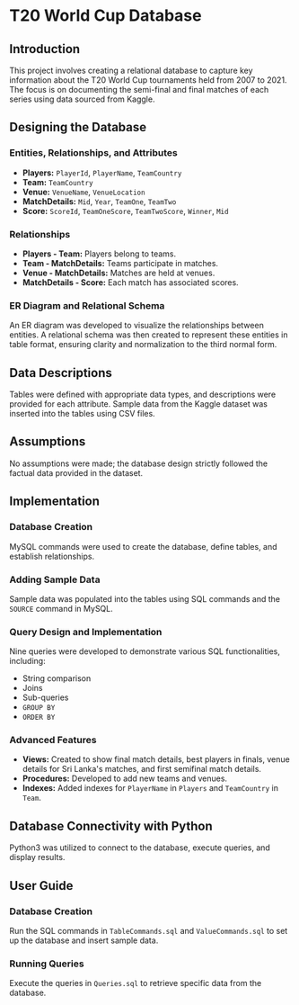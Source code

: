 # T20 World Cup Database

## Introduction

This project involves creating a relational database to capture key information about the T20 World Cup tournaments held from 2007 to 2021. The focus is on documenting the semi-final and final matches of each series using data sourced from Kaggle.

## Designing the Database

### Entities, Relationships, and Attributes

- **Players:** `PlayerId`, `PlayerName`, `TeamCountry`
- **Team:** `TeamCountry`
- **Venue:** `VenueName`, `VenueLocation`
- **MatchDetails:** `Mid`, `Year`, `TeamOne`, `TeamTwo`
- **Score:** `ScoreId`, `TeamOneScore`, `TeamTwoScore`, `Winner`, `Mid`

### Relationships

- **Players - Team:** Players belong to teams.
- **Team - MatchDetails:** Teams participate in matches.
- **Venue - MatchDetails:** Matches are held at venues.
- **MatchDetails - Score:** Each match has associated scores.

### ER Diagram and Relational Schema

An ER diagram was developed to visualize the relationships between entities. A relational schema was then created to represent these entities in table format, ensuring clarity and normalization to the third normal form.

## Data Descriptions

Tables were defined with appropriate data types, and descriptions were provided for each attribute. Sample data from the Kaggle dataset was inserted into the tables using CSV files.

## Assumptions

No assumptions were made; the database design strictly followed the factual data provided in the dataset.

## Implementation

### Database Creation

MySQL commands were used to create the database, define tables, and establish relationships.

### Adding Sample Data

Sample data was populated into the tables using SQL commands and the `SOURCE` command in MySQL.

### Query Design and Implementation

Nine queries were developed to demonstrate various SQL functionalities, including:

- String comparison
- Joins
- Sub-queries
- `GROUP BY`
- `ORDER BY`

### Advanced Features

- **Views:** Created to show final match details, best players in finals, venue details for Sri Lanka's matches, and first semifinal match details.
- **Procedures:** Developed to add new teams and venues.
- **Indexes:** Added indexes for `PlayerName` in `Players` and `TeamCountry` in `Team`.

## Database Connectivity with Python

Python3 was utilized to connect to the database, execute queries, and display results.

## User Guide

### Database Creation

Run the SQL commands in `TableCommands.sql` and `ValueCommands.sql` to set up the database and insert sample data.

### Running Queries

Execute the queries in `Queries.sql` to retrieve specific data from the database.

